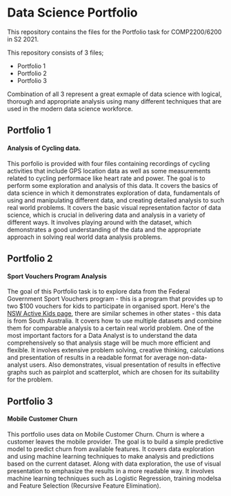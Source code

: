 # Data Science Portfolio

This repository contains the files for the Portfolio task for COMP2200/6200 in S2 2021. 

This repository consists of 3 files; 

* Portfolio 1
* Portfolio 2
* Portfolio 3

Combination of all 3 represent a great exmaple of data science with logical, thorough and appropriate analysis using many different techniques that are used in the modern data science workforce.

## Portfolio 1
#### Analysis of Cycling data.
This porfolio is provided with four files containing recordings of cycling activities that include GPS location data as well as some measurements related to cycling performace like heart rate and power. The goal is to perform some exploration and analysis of this data. It covers the basics of data science in which it demonstrates exploration of data, fundamentals of using and manipulating different data, and creating detailed analysis to such real world problems. It covers the basic visual representation factor of data science, which is crucial in delivering data and analysis in a variety of different ways. It involves playing around with the dataset, which demonstrates a good understanding of the data and the appropriate approach in solving real world data analysis problems.

## Portfolio 2
#### Sport Vouchers Program Analysis
The goal of this Portfolio task is to explore data from the Federal Government Sport Vouchers program - this is a program that provides up to two $100 vouchers for kids to participate in organised sport. Here's the [NSW Active Kids page](https://www.service.nsw.gov.au/transaction/apply-active-kids-voucher), there are similar schemes in other states - this data is from South Australia. It covers how to use multiple datasets and combine them for comparable analysis to a certain real world problem. One of the most important factors for a Data Analyst is to understand the data comprehensively so that analysis stage will be much more efficient and flexible. It involves extensive problem solving, creative thinking, calculations and presentation of results in a readable format for average non-data-analyst users. Also demonstrates, visual presentation of results in effective graphs such as pairplot and scatterplot, which are chosen for its suitability for the problem.

## Portfolio 3
#### Mobile Customer Churn

This portfolio uses data on Mobile Customer Churn. Churn is where a customer leaves the mobile provider. The goal is to build a simple predictive model to predict churn from available features. It covers data exploration and using machine learning techniques to make analysis and predictions based on the current dataset. Along with data exploration, the use of visual presentation to emphasize the results in a more readable way. It involves machine learning techniques such as Logistic Regression, training modelsa and Feature Selection (Recursive Feature Elimination).
